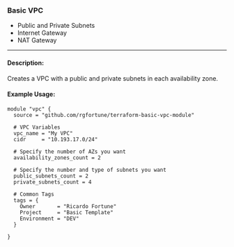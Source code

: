 ### Basic VPC
- Public and Private Subnets
- Internet Gateway
- NAT Gateway
***

#### Description:

Creates a VPC with a public and private subnets in each availability zone.

#### Example Usage:

    module "vpc" {
      source = "github.com/rgfortune/terraform-basic-vpc-module"

      # VPC Variables
      vpc_name = "My VPC"
      cidr     = "10.193.17.0/24"

      # Specify the number of AZs you want
      availability_zones_count = 2

      # Specify the number and type of subnets you want
      public_subnets_count = 2
      private_subnets_count = 4

      # Common Tags
      tags = {
        Owner       = "Ricardo Fortune"
        Project     = "Basic Template"
        Environment = "DEV"
      }

    }